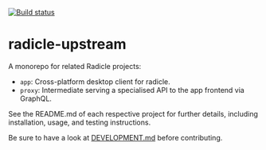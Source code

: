 [![Build status][badge]][status]

# radicle-upstream

A monorepo for related Radicle projects:

- `app`: Cross-platform desktop client for radicle.
- `proxy`: Intermediate serving a specialised API to the app frontend
  via GraphQL.

See the README.md of each respective project for further details, including
installation, usage, and testing instructions.

Be sure to have a look at [DEVELOPMENT.md][dev] before contributing.


[badge]: https://badge.buildkite.com/4fb43c6b471ab7cc26509eae235b0e4bbbaace11cc1848eae6.svg?branch=master
[status]: https://buildkite.com/monadic/radicle-upstream
[dev]: DEVELOPMENT.md

